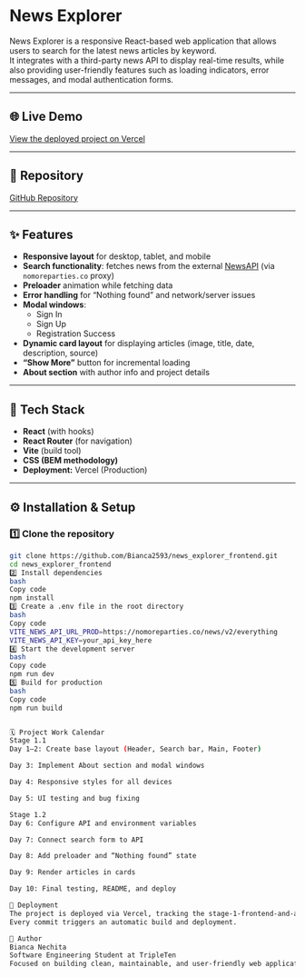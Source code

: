 # News Explorer

News Explorer is a responsive React-based web application that allows users to search for the latest news articles by keyword.  
It integrates with a third-party news API to display real-time results, while also providing user-friendly features such as loading indicators, error messages, and modal authentication forms.

---

## 🌐 Live Demo
[View the deployed project on Vercel](https://newsexplorerfrontend.vercel.app)

---

## 📁 Repository
[GitHub Repository](https://github.com/Bianca2593/news_explorer_frontend)

---

## ✨ Features

- **Responsive layout** for desktop, tablet, and mobile  
- **Search functionality**: fetches news from the external [NewsAPI](https://newsapi.org) (via `nomoreparties.co` proxy)  
- **Preloader** animation while fetching data  
- **Error handling** for “Nothing found” and network/server issues  
- **Modal windows**:
  - Sign In  
  - Sign Up  
  - Registration Success  
- **Dynamic card layout** for displaying articles (image, title, date, description, source)  
- **“Show More”** button for incremental loading  
- **About section** with author info and project details  

---

## 🧠 Tech Stack

- **React** (with hooks)  
- **React Router** (for navigation)  
- **Vite** (build tool)  
- **CSS (BEM methodology)**  
- **Deployment:** Vercel (Production)  

---

## ⚙️ Installation & Setup

### 1️⃣ Clone the repository
```bash
git clone https://github.com/Bianca2593/news_explorer_frontend.git
cd news_explorer_frontend
2️⃣ Install dependencies
bash
Copy code
npm install
3️⃣ Create a .env file in the root directory
bash
Copy code
VITE_NEWS_API_URL_PROD=https://nomoreparties.co/news/v2/everything
VITE_NEWS_API_KEY=your_api_key_here
4️⃣ Start the development server
bash
Copy code
npm run dev
5️⃣ Build for production
bash
Copy code
npm run build


🗓️ Project Work Calendar
Stage 1.1
Day 1–2: Create base layout (Header, Search bar, Main, Footer)

Day 3: Implement About section and modal windows

Day 4: Responsive styles for all devices

Day 5: UI testing and bug fixing

Stage 1.2
Day 6: Configure API and environment variables

Day 7: Connect search form to API

Day 8: Add preloader and “Nothing found” state

Day 9: Render articles in cards

Day 10: Final testing, README, and deploy

🚀 Deployment
The project is deployed via Vercel, tracking the stage-1-frontend-and-api branch.
Every commit triggers an automatic build and deployment.

👩 Author
Bianca Nechita
Software Engineering Student at TripleTen
Focused on building clean, maintainable, and user-friendly web applications.